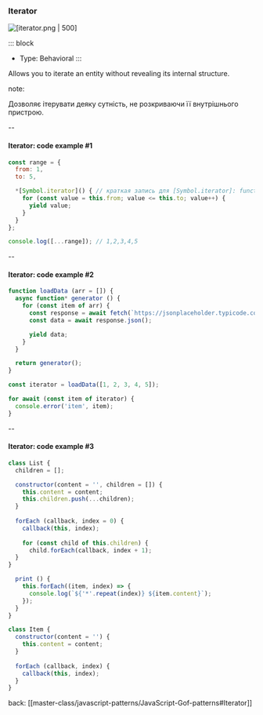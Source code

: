 ### Iterator <!-- element style="display:none" -->

<split left="1" right="1">

![[iterator.png | 500]](./imgs/iterator.png)

::: block <!-- element style="display: flex; font-size: 2rem" align="center"  -->
- Type: Behavioral
::: 

</split>

Allows you to iterate an entity without revealing its internal structure.

note:

Дозволяє ітерувати деяку сутність, не розкриваючи її внутрішнього пристрою.

--

#### Iterator: code example #1

```js [|5-9|12]
const range = {
  from: 1,
  to: 5,

  *[Symbol.iterator]() { // краткая запись для [Symbol.iterator]: function*()
    for (const value = this.from; value <= this.to; value++) {
      yield value;
    }
  }
};

console.log([...range]); // 1,2,3,4,5
```

--

#### Iterator: code example #2

```js
function loadData (arr = []) {
  async function* generator () {
    for (const item of arr) {
      const response = await fetch(`https://jsonplaceholder.typicode.com/todos/${item}`);
      const data = await response.json();

      yield data;
    }
  }

  return generator();
}

const iterator = loadData([1, 2, 3, 4, 5]);

for await (const item of iterator) {
  console.error('item', item);
}
```

--

#### Iterator: code example #3

```js
class List {
  children = [];

  constructor(content = '', children = []) {  
    this.content = content;
    this.children.push(...children);
  }
  
  forEach (callback, index = 0) {  
    callback(this, index);  
  
    for (const child of this.children) {  
      child.forEach(callback, index + 1);  
  }  
}

  print () {
    this.forEach((item, index) => {  
      console.log(`${'*'.repeat(index)} ${item.content}`);
    });
  }
}

class Item {
  constructor(content = '') {
    this.content = content;
  }
  
  forEach (callback, index) {
    callback(this, index);
  }
}
```

back: [[master-class/javascript-patterns/JavaScript-Gof-patterns#Iterator]] <!-- element style="display:none" -->
